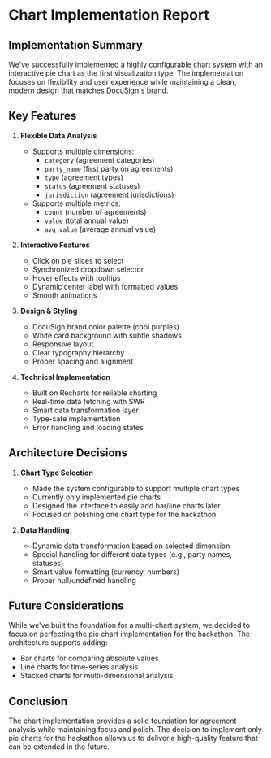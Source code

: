 # Chart Implementation Report

## Implementation Summary
We've successfully implemented a highly configurable chart system with an interactive pie chart as the first visualization type. The implementation focuses on flexibility and user experience while maintaining a clean, modern design that matches DocuSign's brand.

## Key Features
1. **Flexible Data Analysis**
   - Supports multiple dimensions:
     - `category` (agreement categories)
     - `party_name` (first party on agreements)
     - `type` (agreement types)
     - `status` (agreement statuses)
     - `jurisdiction` (agreement jurisdictions)
   - Supports multiple metrics:
     - `count` (number of agreements)
     - `value` (total annual value)
     - `avg_value` (average annual value)

2. **Interactive Features**
   - Click on pie slices to select
   - Synchronized dropdown selector
   - Hover effects with tooltips
   - Dynamic center label with formatted values
   - Smooth animations

3. **Design & Styling**
   - DocuSign brand color palette (cool purples)
   - White card background with subtle shadows
   - Responsive layout
   - Clear typography hierarchy
   - Proper spacing and alignment

4. **Technical Implementation**
   - Built on Recharts for reliable charting
   - Real-time data fetching with SWR
   - Smart data transformation layer
   - Type-safe implementation
   - Error handling and loading states

## Architecture Decisions
1. **Chart Type Selection**
   - Made the system configurable to support multiple chart types
   - Currently only implemented pie charts
   - Designed the interface to easily add bar/line charts later
   - Focused on polishing one chart type for the hackathon

2. **Data Handling**
   - Dynamic data transformation based on selected dimension
   - Special handling for different data types (e.g., party names, statuses)
   - Smart value formatting (currency, numbers)
   - Proper null/undefined handling

## Future Considerations
While we've built the foundation for a multi-chart system, we decided to focus on perfecting the pie chart implementation for the hackathon. The architecture supports adding:
- Bar charts for comparing absolute values
- Line charts for time-series analysis
- Stacked charts for multi-dimensional analysis

## Conclusion
The chart implementation provides a solid foundation for agreement analysis while maintaining focus and polish. The decision to implement only pie charts for the hackathon allows us to deliver a high-quality feature that can be extended in the future.